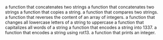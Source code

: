  a function that concatenates two strings
a function that concatenates two strings
a function that copies a string.
 a function that compares two strings.
 a function that reverses the content of an array of integers.
a function that changes all lowercase letters of a string to uppercase
 a function that capitalizes all words of a string
a function that encodes a string into 1337.
 a function that encodes a string using rot13.
 a function that prints an integer.

